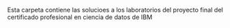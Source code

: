 Esta carpeta contiene las solucioes a los laboratorios del proyecto final del certificado profesional en ciencia de datos de IBM
